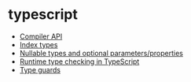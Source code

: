 <!-- this entire file is auto-generated -->

# typescript

<!-- optional markdown-notes-tree directory description starts here -->

<!-- optional markdown-notes-tree directory description ends here -->

- [Compiler API](Compiler-API.md)
- [Index types](Index-types.md)
- [Nullable types and optional parameters/properties](Nullable-types-optional-parameters-properties.md)
- [Runtime type checking in TypeScript](Runtime-type-checking.md)
- [Type guards](Type-guards.md)
